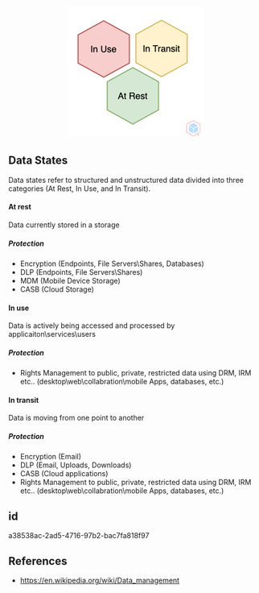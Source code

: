 <p align="center"> <img src="https://raw.githubusercontent.com/qeeqbox/data-states/main/data-states.png"></p>

## Data States
Data states refer to structured and unstructured data divided into three categories (At Rest, In Use, and In Transit).

#### At rest
Data currently stored in a storage

##### Protection
- Encryption (Endpoints, File Servers\Shares, Databases)
- DLP (Endpoints, File Servers\Shares)
- MDM (Mobile Device Storage)
- CASB (Cloud Storage)

#### In use
Data is actively being accessed and processed by applicaiton\services\users

##### Protection
- Rights Management to public, private, restricted data using DRM, IRM etc.. (desktop\web\collabration\mobile Apps, databases, etc.)

#### In transit
Data is moving from one point to another

##### Protection
- Encryption (Email)
- DLP (Email, Uploads, Downloads)
- CASB (Cloud applications)
- Rights Management to public, private, restricted data using DRM, IRM etc.. (desktop\web\collabration\mobile Apps, databases, etc.)

## id
a38538ac-2ad5-4716-97b2-bac7fa818f97

## References
- https://en.wikipedia.org/wiki/Data_management
